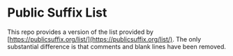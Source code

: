 # Public Suffix List

This repo provides a version of the list provided by
[https://publicsuffix.org/list/](https://publicsuffix.org/list/). The only substantial difference is that
comments and blank lines have been removed.
